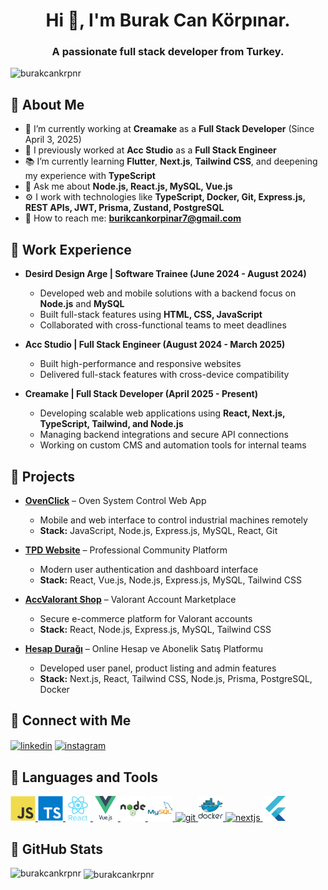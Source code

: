 <h1 align="center">Hi 👋, I'm Burak Can Körpınar.</h1>
<h3 align="center">A passionate full stack developer from Turkey.</h3>

<p align="left"> <img src="https://komarev.com/ghpvc/?username=burakcankrpnr&label=Profile%20views&color=0e75b6&style=flat" alt="burakcankrpnr" /> </p>

## 🌟 About Me
- 💼 I’m currently working at **Creamake** as a **Full Stack Developer** (Since April 3, 2025)
- 🏢 I previously worked at **Acc Studio** as a **Full Stack Engineer**
- 📚 I’m currently learning **Flutter**, **Next.js**, **Tailwind CSS**, and deepening my experience with **TypeScript**
- 💬 Ask me about **Node.js, React.js, MySQL, Vue.js**
- ⚙️ I work with technologies like **TypeScript, Docker, Git, Express.js, REST APIs, JWT, Prisma, Zustand, PostgreSQL**
- 📧 How to reach me: **burikcankorpinar7@gmail.com**

## 💼 Work Experience
- **Desird Design Arge | Software Trainee (June 2024 - August 2024)**
  - Developed web and mobile solutions with a backend focus on **Node.js** and **MySQL**
  - Built full-stack features using **HTML, CSS, JavaScript**
  - Collaborated with cross-functional teams to meet deadlines

- **Acc Studio | Full Stack Engineer (August 2024 - March 2025)**
  - Built high-performance and responsive websites
  - Delivered full-stack features with cross-device compatibility

- **Creamake | Full Stack Developer (April 2025 - Present)**
  - Developing scalable web applications using **React, Next.js, TypeScript, Tailwind, and Node.js**
  - Managing backend integrations and secure API connections
  - Working on custom CMS and automation tools for internal teams

## 💪 Projects
- **[OvenClick](https://github.com/burakcankrpnr/OvenClick_backend)** – Oven System Control Web App  
  - Mobile and web interface to control industrial machines remotely  
  - **Stack:** JavaScript, Node.js, Express.js, MySQL, React, Git

- **[TPD Website](https://habbotpd.com/)** – Professional Community Platform  
  - Modern user authentication and dashboard interface  
  - **Stack:** React, Vue.js, Node.js, Express.js, MySQL, Tailwind CSS

- **[AccValorant Shop](https://www.accvalo.shop/)** – Valorant Account Marketplace  
  - Secure e-commerce platform for Valorant accounts  
  - **Stack:** React, Node.js, Express.js, MySQL, Tailwind CSS

- **[Hesap Durağı](https://hesapduragi.com/)** – Online Hesap ve Abonelik Satış Platformu  
  - Developed user panel, product listing and admin features  
  - **Stack:** Next.js, React, Tailwind CSS, Node.js, Prisma, PostgreSQL, Docker

## 🔗 Connect with Me
<p align="left">
<a href="https://linkedin.com/in/burakcankorpinar" target="blank"><img align="center" src="https://raw.githubusercontent.com/rahuldkjain/github-profile-readme-generator/master/src/images/icons/Social/linked-in-alt.svg" alt="linkedin" height="30" width="40" /></a>
<a href="https://instagram.com/burakcankorpinar" target="blank"><img align="center" src="https://raw.githubusercontent.com/rahuldkjain/github-profile-readme-generator/master/src/images/icons/Social/instagram.svg" alt="instagram" height="30" width="40" /></a>
</p>

## 🎨 Languages and Tools
<p align="left">
  <a href="https://developer.mozilla.org/en-US/docs/Web/JavaScript" target="_blank" rel="noreferrer">
    <img src="https://raw.githubusercontent.com/devicons/devicon/master/icons/javascript/javascript-original.svg" alt="javascript" width="40" height="40"/>
  </a>
  <a href="https://www.typescriptlang.org/" target="_blank" rel="noreferrer">
    <img src="https://raw.githubusercontent.com/devicons/devicon/master/icons/typescript/typescript-original.svg" alt="typescript" width="40" height="40"/>
  </a>
  <a href="https://reactjs.org/" target="_blank" rel="noreferrer">
    <img src="https://raw.githubusercontent.com/devicons/devicon/master/icons/react/react-original-wordmark.svg" alt="react" width="40" height="40"/>
  </a>
  <a href="https://vuejs.org/" target="_blank" rel="noreferrer">
    <img src="https://raw.githubusercontent.com/devicons/devicon/master/icons/vuejs/vuejs-original-wordmark.svg" alt="vuejs" width="40" height="40"/>
  </a>
  <a href="https://nodejs.org" target="_blank" rel="noreferrer">
    <img src="https://raw.githubusercontent.com/devicons/devicon/master/icons/nodejs/nodejs-original-wordmark.svg" alt="nodejs" width="40" height="40"/>
  </a>
  <a href="https://www.mysql.com/" target="_blank" rel="noreferrer">
    <img src="https://raw.githubusercontent.com/devicons/devicon/master/icons/mysql/mysql-original-wordmark.svg" alt="mysql" width="40" height="40"/>
  </a>
  <a href="https://git-scm.com/" target="_blank" rel="noreferrer">
    <img src="https://www.vectorlogo.zone/logos/git-scm/git-scm-icon.svg" alt="git" width="40" height="40"/>
  </a>
  <a href="https://www.docker.com/" target="_blank" rel="noreferrer">
    <img src="https://raw.githubusercontent.com/devicons/devicon/master/icons/docker/docker-original-wordmark.svg" alt="docker" width="40" height="40"/>
  </a>
  <a href="https://nextjs.org/" target="_blank" rel="noreferrer">
    <img src="https://cdn.worldvectorlogo.com/logos/nextjs-2.svg" alt="nextjs" width="40" height="40"/>
  </a>
  <a href="https://flutter.dev/" target="_blank" rel="noreferrer">
    <img src="https://raw.githubusercontent.com/devicons/devicon/master/icons/flutter/flutter-original.svg" alt="flutter" width="40" height="40"/>
  </a>
</p>

## 🌟 GitHub Stats
<p><img align="left" src="https://github-readme-stats.vercel.app/api/top-langs?username=burakcankrpnr&show_icons=true&locale=en&layout=compact" alt="burakcankrpnr" /></p>
<p>&nbsp;<img align="center" src="https://github-readme-stats.vercel.app/api?username=burakcankrpnr&show_icons=true&locale=en" alt="burakcankrpnr" /></p>
